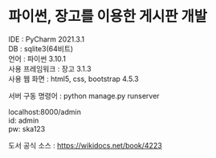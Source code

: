 # 파이썬, 장고를 이용한 게시판 개발
IDE : PyCharm 2021.3.1  
DB  : sqlite3(64비트)  
언어 : 파이썬 3.10.1  
사용 프레임워크 : 장고 3.1.3  
사용 웹 화면 : html5, css, bootstrap 4.5.3   

서버 구동 명령어 : python manage.py runserver

 localhost:8000/admin   
 id: admin   
 pw: ska123   
   
도서 공식 소스 : https://wikidocs.net/book/4223